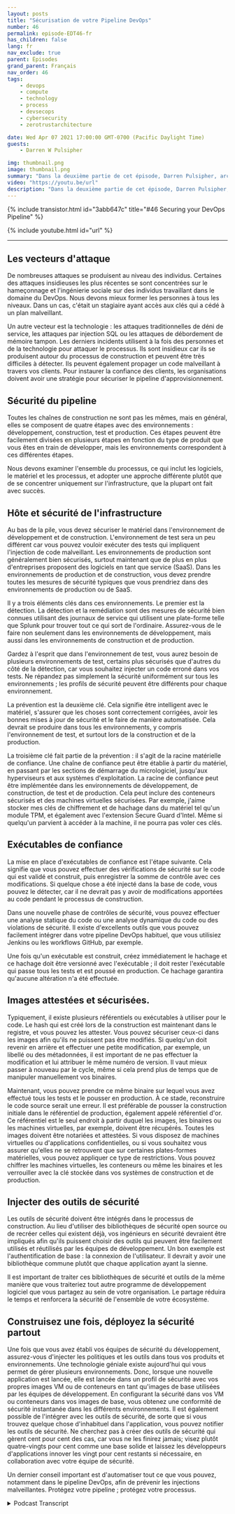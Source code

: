 ```yaml
---
layout: posts
title: "Sécurisation de votre Pipeline DevOps"
number: 46
permalink: episode-EDT46-fr
has_children: false
lang: fr
nav_exclude: true
parent: Épisodes
grand_parent: Français
nav_order: 46
tags:
    - devops
    - compute
    - technology
    - process
    - devsecops
    - cybersecurity
    - zerotrustarchitecture

date: Wed Apr 07 2021 17:00:00 GMT-0700 (Pacific Daylight Time)
guests:
    - Darren W Pulsipher

img: thumbnail.png
image: thumbnail.png
summary: "Dans la deuxième partie de cet épisode, Darren Pulsipher, architecte en chef des solutions chez Intel, donne des conseils pratiques pour sécuriser chaque étape du pipeline DevOps, y compris la protection du matériel et des piles logicielles avec une racine de confiance matérielle, le balayage de sécurité, les conteneurs/VM attestés et chiffrés, et plus encore."
video: "https://youtu.be/url"
description: "Dans la deuxième partie de cet épisode, Darren Pulsipher, architecte en chef des solutions chez Intel, donne des conseils pratiques pour sécuriser chaque étape du pipeline DevOps, y compris la protection du matériel et des piles logicielles avec une racine de confiance matérielle, le balayage de sécurité, les conteneurs/VM attestés et chiffrés, et plus encore."
---
```


<div>
{% include transistor.html id="3abb647c" title="#46 Securing your DevOps Pipeline" %}

{% include youtube.html id="url" %}
</div>

---

## Les vecteurs d'attaque

De nombreuses attaques se produisent au niveau des individus. Certaines des attaques insidieuses les plus récentes se sont concentrées sur le hameçonnage et l'ingénierie sociale sur des individus travaillant dans le domaine du DevOps. Nous devons mieux former les personnes à tous les niveaux. Dans un cas, c'était un stagiaire ayant accès aux clés qui a cédé à un plan malveillant.

Un autre vecteur est la technologie : les attaques traditionnelles de déni de service, les attaques par injection SQL ou les attaques de débordement de mémoire tampon. Les derniers incidents utilisent à la fois des personnes et de la technologie pour attaquer le processus. Ils sont insidieux car ils se produisent autour du processus de construction et peuvent être très difficiles à détecter. Ils peuvent également propager un code malveillant à travers vos clients. Pour instaurer la confiance des clients, les organisations doivent avoir une stratégie pour sécuriser le pipeline d'approvisionnement.

## Sécurité du pipeline

Toutes les chaînes de construction ne sont pas les mêmes, mais en général, elles se composent de quatre étapes avec des environnements : développement, construction, test et production. Ces étapes peuvent être facilement divisées en plusieurs étapes en fonction du type de produit que vous êtes en train de développer, mais les environnements correspondent à ces différentes étapes.

Nous devons examiner l'ensemble du processus, ce qui inclut les logiciels, le matériel et les processus, et adopter une approche différente plutôt que de se concentrer uniquement sur l'infrastructure, que la plupart ont fait avec succès.

## Hôte et sécurité de l'infrastructure

Au bas de la pile, vous devez sécuriser le matériel dans l'environnement de développement et de construction. L'environnement de test sera un peu différent car vous pouvez vouloir exécuter des tests qui impliquent l'injection de code malveillant. Les environnements de production sont généralement bien sécurisés, surtout maintenant que de plus en plus d'entreprises proposent des logiciels en tant que service (SaaS). Dans les environnements de production et de construction, vous devez prendre toutes les mesures de sécurité typiques que vous prendriez dans des environnements de production ou de SaaS.

Il y a trois éléments clés dans ces environnements. Le premier est la détection. La détection et la remédiation sont des mesures de sécurité bien connues utilisant des journaux de service qui utilisent une plate-forme telle que Splunk pour trouver tout ce qui sort de l'ordinaire. Assurez-vous de le faire non seulement dans les environnements de développement, mais aussi dans les environnements de construction et de production.

Gardez à l'esprit que dans l'environnement de test, vous aurez besoin de plusieurs environnements de test, certains plus sécurisés que d'autres du côté de la détection, car vous souhaitez injecter un code erroné dans vos tests. Ne répandez pas simplement la sécurité uniformément sur tous les environnements ; les profils de sécurité peuvent être différents pour chaque environnement.

La prévention est la deuxième clé. Cela signifie être intelligent avec le matériel, s'assurer que les choses sont correctement corrigées, avoir les bonnes mises à jour de sécurité et le faire de manière automatisée. Cela devrait se produire dans tous les environnements, y compris l'environnement de test, et surtout lors de la construction et de la production.

La troisième clé fait partie de la prévention : il s'agit de la racine matérielle de confiance. Une chaîne de confiance peut être établie à partir du matériel, en passant par les sections de démarrage du micrologiciel, jusqu'aux hyperviseurs et aux systèmes d'exploitation. La racine de confiance peut être implémentée dans les environnements de développement, de construction, de test et de production. Cela peut inclure des conteneurs sécurisés et des machines virtuelles sécurisées. Par exemple, j'aime stocker mes clés de chiffrement et de hachage dans du matériel tel qu'un module TPM, et également avec l'extension Secure Guard d'Intel. Même si quelqu'un parvient à accéder à la machine, il ne pourra pas voler ces clés.

## Exécutables de confiance

La mise en place d'exécutables de confiance est l'étape suivante. Cela signifie que vous pouvez effectuer des vérifications de sécurité sur le code qui est validé et construit, puis enregistrer la somme de contrôle avec ces modifications. Si quelque chose a été injecté dans la base de code, vous pouvez le détecter, car il ne devrait pas y avoir de modifications apportées au code pendant le processus de construction.

Dans une nouvelle phase de contrôles de sécurité, vous pouvez effectuer une analyse statique du code ou une analyse dynamique du code ou des violations de sécurité. Il existe d'excellents outils que vous pouvez facilement intégrer dans votre pipeline DevOps habituel, que vous utilisiez Jenkins ou les workflows GitHub, par exemple.

Une fois qu'un exécutable est construit, créez immédiatement le hachage et ce hachage doit être versionné avec l'exécutable ; il doit rester l'exécutable qui passe tous les tests et est poussé en production. Ce hachage garantira qu'aucune altération n'a été effectuée.

## Images attestées et sécurisées.

Typiquement, il existe plusieurs référentiels ou exécutables à utiliser pour le code. Le hash qui est créé lors de la construction est maintenant dans le registre, et vous pouvez les attester. Vous pouvez sécuriser ceux-ci dans les images afin qu'ils ne puissent pas être modifiés. Si quelqu'un doit revenir en arrière et effectuer une petite modification, par exemple, un libellé ou des métadonnées, il est important de ne pas effectuer la modification et lui attribuer le même numéro de version. Il vaut mieux passer à nouveau par le cycle, même si cela prend plus de temps que de manipuler manuellement vos binaires.

Maintenant, vous pouvez prendre ce même binaire sur lequel vous avez effectué tous les tests et le pousser en production. À ce stade, reconstruire le code source serait une erreur. Il est préférable de pousser la construction initiale dans le référentiel de production, également appelé référentiel d'or. Ce référentiel est le seul endroit à partir duquel les images, les binaires ou les machines virtuelles, par exemple, doivent être récupérés. Toutes les images doivent être notariées et attestées. Si vous disposez de machines virtuelles ou d'applications confidentielles, ou si vous souhaitez vous assurer qu'elles ne se retrouvent que sur certaines plates-formes matérielles, vous pouvez appliquer ce type de restrictions. Vous pouvez chiffrer les machines virtuelles, les conteneurs ou même les binaires et les verrouiller avec la clé stockée dans vos systèmes de construction et de production.

## Injecter des outils de sécurité

Les outils de sécurité doivent être intégrés dans le processus de construction. Au lieu d'utiliser des bibliothèques de sécurité open source ou de recréer celles qui existent déjà, vos ingénieurs en sécurité devraient être impliqués afin qu'ils puissent choisir des outils qui peuvent être facilement utilisés et réutilisés par les équipes de développement. Un bon exemple est l'authentification de base : la connexion de l'utilisateur. Il devrait y avoir une bibliothèque commune plutôt que chaque application ayant la sienne.

Il est important de traiter ces bibliothèques de sécurité et outils de la même manière que vous traiteriez tout autre programme de développement logiciel que vous partagez au sein de votre organisation. Le partage réduira le temps et renforcera la sécurité de l'ensemble de votre écosystème.

## Construisez une fois, déployez la sécurité partout

Une fois que vous avez établi vos équipes de sécurité du développement, assurez-vous d'injecter les politiques et les outils dans tous vos produits et environnements. Une technologie géniale existe aujourd'hui qui vous permet de gérer plusieurs environnements. Donc, lorsque une nouvelle application est lancée, elle est lancée dans un profil de sécurité avec vos propres images VM ou de conteneurs en tant qu'images de base utilisées par les équipes de développement. En configurant la sécurité dans vos VM ou conteneurs dans vos images de base, vous obtenez une conformité de sécurité instantanée dans les différents environnements. Il est également possible de l'intégrer avec les outils de sécurité, de sorte que si vous trouvez quelque chose d'inhabituel dans l'application, vous pouvez notifier les outils de sécurité. Ne cherchez pas à créer des outils de sécurité qui gèrent cent pour cent des cas, car vous ne les finirez jamais; visez plutôt quatre-vingts pour cent comme une base solide et laissez les développeurs d'applications innover les vingt pour cent restants si nécessaire, en collaboration avec votre équipe de sécurité.

Un dernier conseil important est d'automatiser tout ce que vous pouvez, notamment dans le pipeline DevOps, afin de prévenir les injections malveillantes. Protégez votre pipeline ; protégez votre processus.



<details>
<summary> Podcast Transcript </summary>

<p></p>

</details>

